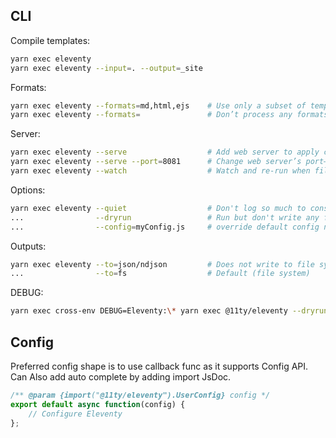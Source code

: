 ## CLI
Compile templates: 
```bash 
yarn exec eleventy
yarn exec eleventy --input=. --output=_site
```

Formats:
```bash
yarn exec eleventy --formats=md,html,ejs    # Use only a subset of template types
yarn exec eleventy --formats=               # Don’t process any formats
```

Server:
```bash
yarn exec eleventy --serve                  # Add web server to apply changes and refresh automatically. We’ll also --watch for you.
yarn exec eleventy --serve --port=8081      # Change web server’s port—use localhost:8081
yarn exec eleventy --watch                  # Watch and re-run when files change, without the web server.
```

Options:
```bash
yarn exec eleventy --quiet                  # Don't log so much to console
...                --dryrun                 # Run but don't write any files
...                --config=myConfig.js     # override default config name ".eleventy.js"
```

Outputs:
```bash
yarn exec eleventy --to=json/ndjson         # Does not write to file system but Json or newline delimited Json
...                --to=fs                  # Default (file system)
```
DEBUG:
```bash
yarn exec cross-env DEBUG=Eleventy:\* yarn exec @11ty/eleventy --dryrun
```

## Config

Preferred config shape is to use callback func as it supports Config API.
Can Also add auto complete by adding import JsDoc.

```javascript
/** @param {import("@11ty/eleventy").UserConfig} config */
export default async function(config) {
    // Configure Eleventy
};
```